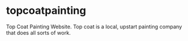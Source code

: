 # topcoatpainting
Top Coat Painting Website.  Top coat is a local, upstart painting company that does all sorts of work.  

